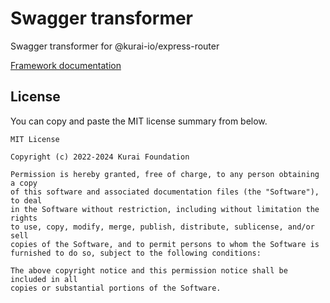 # Swagger transformer

Swagger transformer for @kurai-io/express-router

[Framework documentation](https://github.com/kurai-foundation/express-router)

## License

You can copy and paste the MIT license summary from below.

```text
MIT License

Copyright (c) 2022-2024 Kurai Foundation

Permission is hereby granted, free of charge, to any person obtaining a copy
of this software and associated documentation files (the "Software"), to deal
in the Software without restriction, including without limitation the rights
to use, copy, modify, merge, publish, distribute, sublicense, and/or sell
copies of the Software, and to permit persons to whom the Software is
furnished to do so, subject to the following conditions:

The above copyright notice and this permission notice shall be included in all
copies or substantial portions of the Software.
```
